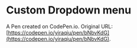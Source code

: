 # Custom Dropdown menu

A Pen created on CodePen.io. Original URL: [https://codepen.io/yiraqiu/pen/bNbvKdG](https://codepen.io/yiraqiu/pen/bNbvKdG).

